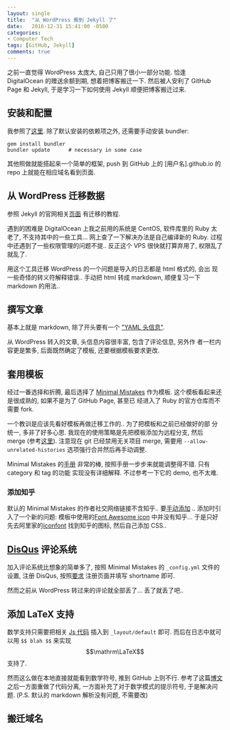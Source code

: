 ```yaml
---
layout: single
title:  "从 WordPress 搬到 Jekyll 了"
date:   2016-12-31 15:41:00 -0500
categories:
- Computer Tech
tags: [GitHub, Jekyll]
comments: true
---
```

之前一直觉得 WordPress 太庞大, 自己只用了很小一部分功能. 恰逢
DigitalOcean 的赠送余额到期, 想着把博客搬迁一下. 然后被人安利了 GitHub
Page 和 Jekyll, 于是学习一下如何使用 Jekyll 顺便把博客搬迁过来. 

## 安装和配置 ##
我参照了[这里](http://cenalulu.github.io/jekyll/how-to-build-a-blog-using-jekyll-markdown/).
除了默认安装的依赖项之外, 还需要手动安装 bundler: 

	gem install bundler
	bundler update      # necessary in some case

其他照做就能搭起来一个简单的框架, push 到 GitHub 上的
[用户名].github.io 的 repo 上就能在相应域名看到页面. 

## 从 WordPress 迁移数据 ##
参照 Jekyll 的官网相关[页面](http://import.jekyllrb.com/docs/wordpress/)
有迁移的教程. 

遇到的困难是 DigitalOcean 上我之前用的系统是 CentOS, 软件库里的 Ruby
太老了, 不支持其中的一些工具... 网上查了一下解决办法是自己编译新的 Ruby. 
过程中还遇到了一些权限管理的问题不提.. 反正这个 VPS 很快就打算弃用了,
权限乱了就乱了. 

用这个工具迁移 WordPress 的一个问题是导入的日志都是 html 格式的, 会出
现一些奇怪的转义符解释错误.. 手动把 html 转成 markdown, 顺便复习一下
markdown 的用法..

## 撰写文章 ##
基本上就是 markdown, 除了开头要有一个 ["YAML 头信息"](http://jekyllcn.com/docs/posts/). 

从 WordPress 转入的文章, 头信息内容很丰富, 包含了评论信息, 另外作
者一栏内容更是繁多, 后面既然确定了模板, 还要根据模板要求更改. 

## 套用模板 ##
经过一番选择和折腾, 最后选择了 [Minimal Mistakes](https://mmistakes.github.io/minimal-mistakes/Misa)
作为模板. 这个模板看起来还是很成熟的, 如果不是为了 GitHub Page, 甚至已
经进入了 Ruby 的官方仓库而不需要 fork. 

一个教训是应该先看好模板再做迁移工作的.. 为了把模板和之前已经做好的部
分统一, 多非了好多心思. 我现在的使用策略是先把模板添加为远程分支, 然后
merge (参考[这里](http://blog.csdn.net/gouboft/article/details/8450696)). 
注意现在 git 已经禁用无关项目 merge, 需要用 `--allow-unrelated-histories` 
选项强行合并然后再手动调整. 

Minimal Mistakes 的[手册](https://mmistakes.github.io/minimal-mistakes/docs/quick-start-guide/)
非常的棒, 按照手册一步步来就能调整得不错. 只有 category 和 tag 的功能
实现没有详细解释. 不过参考一下它的 demo, 也不太难. 

### 添加知乎 ###
默认的 Minimal Mistakes 的作者社交网络链接不含知乎.. 要[手动添加](https://mmistakes.github.io/minimal-mistakes/docs/layouts/#author-profile)
.. 添加时引入了一个新的问题: 模板中使用的[Font Awesome icon](http://fontawesome.io/icons/)
中并没有知乎... 于是只好先去阿里家的[iconfont](http://iconfont.cn/plus)
找到知乎的图标, 然后自己添加 CSS.. 

## [DisQus](https://disqus.com/) 评论系统 ##
加入评论系统比想象的简单多了, 按照 Minimal Mistakes 的 `_config.yml`
文件的设置, 注册 DisQus, 按照[要求](https://help.disqus.com/customer/portal/articles/466208-what-s-a-shortname-)
注册页面并填写 shortname 即可. 

然而之前从 WordPress 转过来的评论就全部丢了... 丢了就丢了吧.. 

## 添加 LaTeX 支持 ## 
数学支持只需要把相关 [Js 代码](https://jekyllrb.com/docs/extras/) 
插入到 `_layout/default` 即可. 而后在日志中就可以用 `$$ blah $$` 
来实现 $$\mathrm\LaTeX$$ 支持了.

然而这么做在本地直接就能看到数学符号, 推到 GitHub 上则不行. 
参考了这篇[博文](http://haixing-hu.github.io/programming/2013/09/20/how-to-use-mathjax-in-jekyll-generated-github-pages/)
之后一方面重做了代码分离, 一方面补充了对于数学模式的提示符号, 
于是解决问题. (P.S. 默认的 markdown 解析没有问题, 不需要改) 


## 搬迁域名 ##
